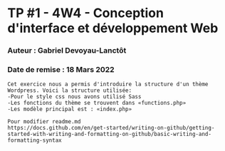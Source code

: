 # TP #1 - 4W4 - Conception d'interface et développement Web
### Auteur : Gabriel Devoyau-Lanctôt
### Date de remise : 18 Mars 2022

```
Cet exercice nous a permis d'introduire la structure d'un thème Wordpress. Voici la structure utilisée:
-Pour le style css nous avons utilisé Sass
-Les fonctions du thème se trouvent dans «functions.php»
-Les modèle principal est : «index.php»

Pour modifier readme.md
https://docs.github.com/en/get-started/writing-on-github/getting-started-with-writing-and-formatting-on-github/basic-writing-and-formatting-syntax